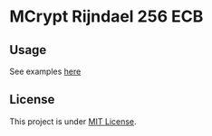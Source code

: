 # MCrypt Rijndael 256 ECB

## Usage
See examples [here](./pkg/rijndael256/rijndael_test.go)

## License
This project is under [MIT License](./LICENSE.md).
